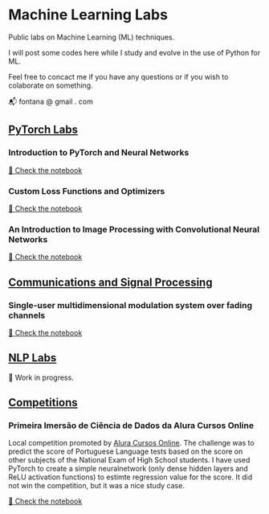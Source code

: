 # Machine Learning Labs

Public labs on Machine Learning (ML) techniques.

I will post some codes here while I study and evolve in the use of Python for ML.

Feel free to concact me if you have any questions or if you wish to colaborate on something.

:mailbox_with_mail: fontana &#64; gmail . com 

## [PyTorch Labs](./pytorch_labs/)

### Introduction to PyTorch and Neural Networks

[:green_book: Check the notebook](./pytorch_labs/Introdução_ao_PyTorch_da_Regressão_Linear_à_NLP_com_word_embeddings.ipynb)

### Custom Loss Functions and Optimizers

[:orange_book: Check the notebook](./pytorch_labs/PyTorch_Custom_BCE_Loss_and_GradOpt.ipynb)

### An Introduction to Image Processing with Convolutional Neural Networks

[ :orange_book: Check the notebook](./pytorch_labs/Computer_Vision_Intro_com_PyTorch.ipynb)

## [Communications and Signal Processing](./comm_labs/)


### Single-user multidimensional modulation system over fading channels

[:blue_book: Check the notebook](./comm_labs/su_mdm_systems.ipynb)

## [NLP Labs](.//nlp_labs/)

:construction: Work in progress.

## [Competitions]()

### Primeira Imersão de Ciência de Dados da Alura Cursos Online

Local competition promoted by [Alura Cursos Online](https://www.alura.com.br/). The challenge was to predict the score of Portuguese Language tests based on the score on other subjects of the National Exam of High School students. I have used PyTorch to create a simple neuralnetwork (only dense hidden layers and ReLU activation functions) to estimte regression value for the score. It did not win the competition, but it was a nice study case.

[:green_book: Check the notebook](./pytorch_labs/quarentena_dados_alura)



